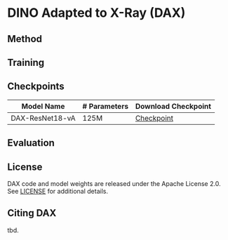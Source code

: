 # DINO Adapted to X-Ray (DAX)

## Method

## Training

## Checkpoints

| Model Name           | # Parameters | Download Checkpoint                         |
|----------------------|--------------|---------------------------------------------|
| DAX-ResNet18-vA      | 125M         | [Checkpoint](https://huggingface.co/joshua-scheuplein/DAX-ResNet18-A/resolve/main/dax-checkpoint-resnet18-version-a.pth) |

## Evaluation

## License
DAX code and model weights are released under the Apache License 2.0. See [LICENSE](LICENSE) for additional details.

## Citing DAX
tbd.

